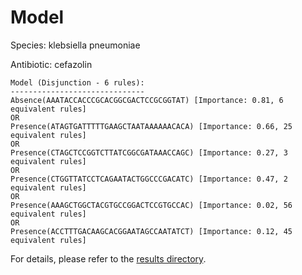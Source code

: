 
# Model

Species: klebsiella pneumoniae

Antibiotic: cefazolin

```
Model (Disjunction - 6 rules):
------------------------------
Absence(AAATACCACCCGCACGGCGACTCCGCGGTAT) [Importance: 0.81, 6 equivalent rules]
OR
Presence(ATAGTGATTTTTGAAGCTAATAAAAAACACA) [Importance: 0.66, 25 equivalent rules]
OR
Presence(CTAGCTCCGGTCTTATCGGCGATAAACCAGC) [Importance: 0.27, 3 equivalent rules]
OR
Presence(CTGGTTATCCTCAGAATACTGGCCCGACATC) [Importance: 0.47, 2 equivalent rules]
OR
Presence(AAAGCTGGCTACGTGCCGGACTCCGTGCCAC) [Importance: 0.02, 56 equivalent rules]
OR
Presence(ACCTTTGACAAGCACGGAATAGCCAATATCT) [Importance: 0.12, 45 equivalent rules]

```

For details, please refer to the [results directory](../../../../../results/scm_b/klebsiella%20pneumoniae/cefazolin/repeat_9/).

